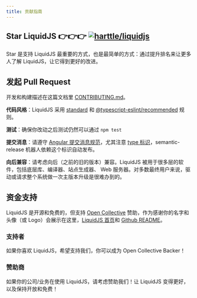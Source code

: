 ```yaml
---
title: 贡献指南
---
```


## Star LiquidJS 👉👉👉 [![harttle/liquidjs](https://img.shields.io/github/stars/harttle/liquidjs?style=flat-square)][liquidjs]

Star 是支持 LiquidJS 最重要的方式，也是最简单的方式：通过提升排名来让更多人了解 LiquidJS，让它得到更好的改进。

## 发起 Pull Request

开发和构建描述在这篇文档里 [CONTRIBUTING.md](https://github.com/harttle/liquidjs/blob/master/CONTRIBUTING.md)。

**代码风格**：LiquidJS 采用 [standard](https://github.com/standard/eslint-config-standard) 和 [@typescript-eslint/recommended](https://github.com/typescript-eslint/typescript-eslint/blob/master/packages/eslint-plugin/src/configs/recommended.json) 规则。

**测试**：确保你改动之后测试仍然可以通过 `npm test`

**提交消息**：请遵守 [Angular 提交消息规范](https://github.com/angular/angular.js/blob/master/DEVELOPERS.md#commits)，尤其注意 [type 标识](https://github.com/angular/angular.js/blob/master/DEVELOPERS.md#type)，semantic-release 机器人依赖这个标识自动发布。

**向后兼容**：请考虑向后（之前的旧的版本）兼容。LiquidJS 被用于很多层的软件，包括底层库、编译器、站点生成器、 Web 服务器。对多数最终用户来说，驱动或请求整个系统做一次主版本升级是很难办到的。

## 资金支持

LiquidJS 是开源和免费的，但支持 [Open Collective][oc] 赞助，作为感谢你的名字和头像（或 Logo）会展示在这里，[LiquidJS 首页](https://liquidjs.com/)和 [Github README][liquidjs]。

### 支持者
如果你喜欢 LiquidJS，希望支持我们，你可以成为 Open Collective Backer！

<object type="image/svg+xml" data="https://opencollective.com/liquidjs/backers.svg?avatarHeight=72"></object>

### 赞助商
如果你的公司/业务在使用 LiquidJS，请考虑赞助我们！让 LiquidJS 变得更好，以及保持开放和免费！

<object type="image/svg+xml" data="https://opencollective.com/liquidjs/sponsors.svg?avatarHeight=72"></object>

[oc]: https://opencollective.com/liquidjs/
[shopify/liquid]: https://shopify.github.io/liquid/
[caniuse-promises]: http://caniuse.com/#feat=promises
[pp]: https://github.com/taylorhakes/promise-polyfill
[tutorial]: https://shopify.github.io/liquid/basics/introduction/
[liquidjs]: https://github.com/harttle/liquidjs
